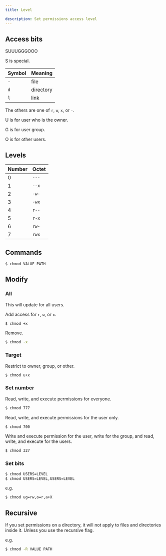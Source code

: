 ```yaml
---
title: Level

description: Set permissions access level
---
```



## Access bits

SUUUGGGOOO

S is special.

Symbol | Meaning
---   | ---
`-` | file
`d` | directory
`l` | link

The others are one of `r`, `w`, `x`, or `-`.

U is for user who is the owner.

G is for user group.

O is for other users.


## Levels

Number | Octet
--- | ---
0 | `---`
1 | `--x`
2 | `-w-`
3 | `-wx`
4 | `r--`
5 | `r-x`
6 | `rw-`
7 | `rwx`


## Commands

```sh
$ chmod VALUE PATH
```

## Modify

### All

This will update for all users.

Add access for `r`, `w`, or `x`.

```sh
$ chmod +x
```

Remove.

```sh
$ chmod -x
```

### Target

Restrict to owner, group, or other.

```sh
$ chmod u+x
```

### Set number

Read, write, and execute permissions for everyone.

```sh
$ chmod 777
```

Read, write, and execute permissions for the user only.

```sh
$ chmod 700
```
Write and execute permission for the user, write for the group, and read, write, and execute for the users.

```sh
$ chmod 327 
```

### Set bits

```sh
$ chmod USERS=LEVEL
$ chmod USERS=LEVEL,USERS=LEVEL
```

e.g.

```sh
$ chmod ug=rw,o=r,a+X
```


## Recursive

If you set permissions on a directory, it will not apply to files and directories inside it. Unless you use the recursive flag.

e.g.

```sh
$ chmod -R VALUE PATH
```
